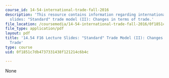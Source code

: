 ```yaml
---
course_id: 14-54-international-trade-fall-2016
description: 'This resource contains information regarding international trade lecture
  slides: "Standard" trade model (II): Changes in terms of trade.'
file_location: /coursemedia/14-54-international-trade-fall-2016/0f1851c7db4737331438f121214c6b4c_MIT14_54F16_Lecture_7.pdf
file_type: application/pdf
layout: pdf
title: '14.54 F16 Lecture Slides: "Standard" Trade Model (II): Changes in Terms of
  Trade'
type: course
uid: 0f1851c7db4737331438f121214c6b4c

---
```

None